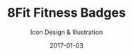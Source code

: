 ---
title: 8Fit Fitness Badges
subtitle: Icon Design & Illustration
image: /uploads/work/fitness/banner.png
date: 2017-01-03
link: "https://8fit.com"
---